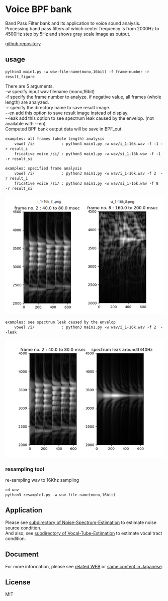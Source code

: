 # Voice BPF bank   

Band Pass Filter bank and its application to voice sound analysis.  
Processing band pass filters of which center frequency is from 2000Hz to 4500Hz step by 5Hz and shows gray scale image as output.  

[github repository](https://github.com/shun60s/Voice-BPF-bank/)  

## usage   

```
python3 main1.py -w wav-file-name(mono,16bit) -f frame-number -r result_figure  
```
There are 5 arguments.  
-w specify input wav filename (mono,16bit)  
-f specify the frame number to analyze. if negative value, all frames (whole length) are analyzed.  
-r specify the directory name to save result image.  
--en   add this option to save result image instead of display.  
--leak add this option to see spectrum leak caused by the envelop. (not available with --en)  
Computed BPF bank output data will be save in  BPF_out.  

```
examples: all frames (whole length) analysis  
    vowel /i/            : python3 main1.py -w wav/i_1-16k.wav -f -1 -r result_i  
    fricative voice /si/ : python3 main1.py -w wav/si_1-16k.wav -f -1 -r result_si  
```

```
examples: specified frame analysis
    vowel /i/            : python3 main1.py -w wav/i_1-16k.wav -f 2  -r result_i  
    fricative voice /si/ : python3 main1.py -w wav/si_1-16k.wav -f 8  -r result_si  
```
![figure1](docs/i_1-16k_2_si_1-16k_8.png)  


```
examples: see spectrum leak caused by the envelop  
    vowel /i/            : python3 main1.py -w wav/i_1-16k.wav -f 2  --leak  
```
![figure2](docs/i_1-16k_2_leak.png)  


### resampling tool  

re-sampling wav to 16Khz sampling  
```
cd wav
python3 resample1.py -w wav-file-name(mono,16bit)  
```


## Application  

Please see [subdirectory of Noise-Spectrum-Estimation](https://github.com/shun60s/Voice-BPF-bank/tree/master/Noise-Spectrum-Estimation/) to estimate noise source condition.  
And also, see [subdirectory of Vocal-Tube-Estimation](https://github.com/shun60s/Voice-BPF-bank/tree/master/Vocal-Tube-Estimation/) to estimate vocal tract condition.  


## Document  

For more information, please see [related WEB](https://wsignal.sakura.ne.jp/onsei2007/Voice-BPF-bank-e.html) or [same content in Japanese](https://wsignal.sakura.ne.jp/onsei2007/Voice-BPF-bank.html).  



## License    
MIT  




